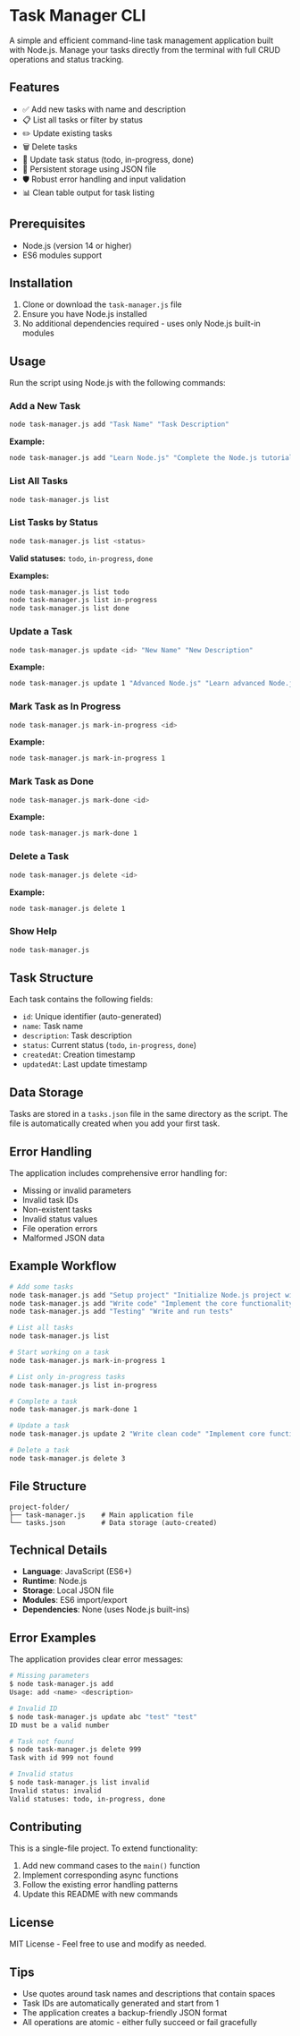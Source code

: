 # Task Manager CLI

A simple and efficient command-line task management application built with Node.js. Manage your tasks directly from the terminal with full CRUD operations and status tracking.

## Features

- ✅ Add new tasks with name and description
- 📋 List all tasks or filter by status
- ✏️ Update existing tasks
- 🗑️ Delete tasks
- 🔄 Update task status (todo, in-progress, done)
- 💾 Persistent storage using JSON file
- 🛡️ Robust error handling and input validation
- 📊 Clean table output for task listing

## Prerequisites

- Node.js (version 14 or higher)
- ES6 modules support

## Installation

1. Clone or download the `task-manager.js` file
2. Ensure you have Node.js installed
3. No additional dependencies required - uses only Node.js built-in modules

## Usage

Run the script using Node.js with the following commands:

### Add a New Task
```bash
node task-manager.js add "Task Name" "Task Description"
```
**Example:**
```bash
node task-manager.js add "Learn Node.js" "Complete the Node.js tutorial and build a CLI app"
```

### List All Tasks
```bash
node task-manager.js list
```

### List Tasks by Status
```bash
node task-manager.js list <status>
```
**Valid statuses:** `todo`, `in-progress`, `done`

**Examples:**
```bash
node task-manager.js list todo
node task-manager.js list in-progress
node task-manager.js list done
```

### Update a Task
```bash
node task-manager.js update <id> "New Name" "New Description"
```
**Example:**
```bash
node task-manager.js update 1 "Advanced Node.js" "Learn advanced Node.js concepts and patterns"
```

### Mark Task as In Progress
```bash
node task-manager.js mark-in-progress <id>
```
**Example:**
```bash
node task-manager.js mark-in-progress 1
```

### Mark Task as Done
```bash
node task-manager.js mark-done <id>
```
**Example:**
```bash
node task-manager.js mark-done 1
```

### Delete a Task
```bash
node task-manager.js delete <id>
```
**Example:**
```bash
node task-manager.js delete 1
```

### Show Help
```bash
node task-manager.js
```

## Task Structure

Each task contains the following fields:

- `id`: Unique identifier (auto-generated)
- `name`: Task name
- `description`: Task description
- `status`: Current status (`todo`, `in-progress`, `done`)
- `createdAt`: Creation timestamp
- `updatedAt`: Last update timestamp

## Data Storage

Tasks are stored in a `tasks.json` file in the same directory as the script. The file is automatically created when you add your first task.

## Error Handling

The application includes comprehensive error handling for:

- Missing or invalid parameters
- Invalid task IDs
- Non-existent tasks
- Invalid status values
- File operation errors
- Malformed JSON data

## Example Workflow

```bash
# Add some tasks
node task-manager.js add "Setup project" "Initialize Node.js project with package.json"
node task-manager.js add "Write code" "Implement the core functionality"
node task-manager.js add "Testing" "Write and run tests"

# List all tasks
node task-manager.js list

# Start working on a task
node task-manager.js mark-in-progress 1

# List only in-progress tasks
node task-manager.js list in-progress

# Complete a task
node task-manager.js mark-done 1

# Update a task
node task-manager.js update 2 "Write clean code" "Implement core functionality with proper error handling"

# Delete a task
node task-manager.js delete 3
```

## File Structure

```
project-folder/
├── task-manager.js    # Main application file
└── tasks.json         # Data storage (auto-created)
```

## Technical Details

- **Language**: JavaScript (ES6+)
- **Runtime**: Node.js
- **Storage**: Local JSON file
- **Modules**: ES6 import/export
- **Dependencies**: None (uses Node.js built-ins)

## Error Examples

The application provides clear error messages:

```bash
# Missing parameters
$ node task-manager.js add
Usage: add <name> <description>

# Invalid ID
$ node task-manager.js update abc "test" "test"
ID must be a valid number

# Task not found
$ node task-manager.js delete 999
Task with id 999 not found

# Invalid status
$ node task-manager.js list invalid
Invalid status: invalid
Valid statuses: todo, in-progress, done
```

## Contributing

This is a single-file project. To extend functionality:

1. Add new command cases to the `main()` function
2. Implement corresponding async functions
3. Follow the existing error handling patterns
4. Update this README with new commands

## License

MIT License - Feel free to use and modify as needed.

## Tips

- Use quotes around task names and descriptions that contain spaces
- Task IDs are automatically generated and start from 1
- The application creates a backup-friendly JSON format
- All operations are atomic - either fully succeed or fail gracefully